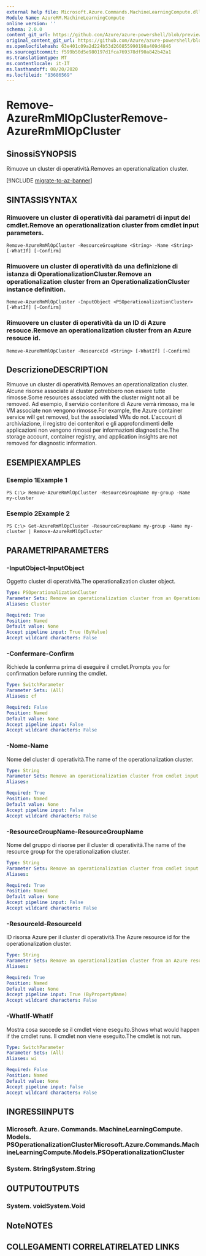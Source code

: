 ```yaml
---
external help file: Microsoft.Azure.Commands.MachineLearningCompute.dll-Help.xml
Module Name: AzureRM.MachineLearningCompute
online version: ''
schema: 2.0.0
content_git_url: https://github.com/Azure/azure-powershell/blob/preview/src/ResourceManager/MachineLearningCompute/Commands.MachineLearningCompute/help/Remove-AzureRmMlOpCluster.md
original_content_git_url: https://github.com/Azure/azure-powershell/blob/preview/src/ResourceManager/MachineLearningCompute/Commands.MachineLearningCompute/help/Remove-AzureRmMlOpCluster.md
ms.openlocfilehash: 63e401c09a2d224b53d260855990198a409d4846
ms.sourcegitcommit: f599b50d5e980197d1fca769378df90a842b42a1
ms.translationtype: MT
ms.contentlocale: it-IT
ms.lasthandoff: 08/20/2020
ms.locfileid: "93686569"
---
```

# <span data-ttu-id="b8818-101">Remove-AzureRmMlOpCluster</span><span class="sxs-lookup"><span data-stu-id="b8818-101">Remove-AzureRmMlOpCluster</span></span>

## <span data-ttu-id="b8818-102">Sinossi</span><span class="sxs-lookup"><span data-stu-id="b8818-102">SYNOPSIS</span></span>
<span data-ttu-id="b8818-103">Rimuove un cluster di operatività.</span><span class="sxs-lookup"><span data-stu-id="b8818-103">Removes an operationalization cluster.</span></span>

[!INCLUDE [migrate-to-az-banner](../../includes/migrate-to-az-banner.md)]

## <span data-ttu-id="b8818-104">SINTASSI</span><span class="sxs-lookup"><span data-stu-id="b8818-104">SYNTAX</span></span>

### <span data-ttu-id="b8818-105">Rimuovere un cluster di operatività dai parametri di input del cmdlet.</span><span class="sxs-lookup"><span data-stu-id="b8818-105">Remove an operationalization cluster from cmdlet input parameters.</span></span>
```
Remove-AzureRmMlOpCluster -ResourceGroupName <String> -Name <String> [-WhatIf] [-Confirm]
```

### <span data-ttu-id="b8818-106">Rimuovere un cluster di operatività da una definizione di istanza di OperationalizationCluster.</span><span class="sxs-lookup"><span data-stu-id="b8818-106">Remove an operationalization cluster from an OperationalizationCluster instance definition.</span></span>
```
Remove-AzureRmMlOpCluster -InputObject <PSOperationalizationCluster> [-WhatIf] [-Confirm]
```

### <span data-ttu-id="b8818-107">Rimuovere un cluster di operatività da un ID di Azure resouce.</span><span class="sxs-lookup"><span data-stu-id="b8818-107">Remove an operationalization cluster from an Azure resouce id.</span></span>
```
Remove-AzureRmMlOpCluster -ResourceId <String> [-WhatIf] [-Confirm]
```

## <span data-ttu-id="b8818-108">Descrizione</span><span class="sxs-lookup"><span data-stu-id="b8818-108">DESCRIPTION</span></span>
<span data-ttu-id="b8818-109">Rimuove un cluster di operatività.</span><span class="sxs-lookup"><span data-stu-id="b8818-109">Removes an operationalization cluster.</span></span> <span data-ttu-id="b8818-110">Alcune risorse associate al cluster potrebbero non essere tutte rimosse.</span><span class="sxs-lookup"><span data-stu-id="b8818-110">Some resources associated with the cluster might not all be removed.</span></span> <span data-ttu-id="b8818-111">Ad esempio, il servizio contenitore di Azure verrà rimosso, ma le VM associate non vengono rimosse.</span><span class="sxs-lookup"><span data-stu-id="b8818-111">For example, the Azure container service will get removed, but the associated VMs do not.</span></span> <span data-ttu-id="b8818-112">L'account di archiviazione, il registro dei contenitori e gli approfondimenti delle applicazioni non vengono rimossi per informazioni diagnostiche.</span><span class="sxs-lookup"><span data-stu-id="b8818-112">The storage account, container registry, and application insights are not removed for diagnostic information.</span></span>

## <span data-ttu-id="b8818-113">ESEMPI</span><span class="sxs-lookup"><span data-stu-id="b8818-113">EXAMPLES</span></span>

### <span data-ttu-id="b8818-114">Esempio 1</span><span class="sxs-lookup"><span data-stu-id="b8818-114">Example 1</span></span>
```
PS C:\> Remove-AzureRmMlOpCluster -ResourceGroupName my-group -Name my-cluster
```

### <span data-ttu-id="b8818-115">Esempio 2</span><span class="sxs-lookup"><span data-stu-id="b8818-115">Example 2</span></span>
```
PS C:\> Get-AzureRmMlOpCluster -ResourceGroupName my-group -Name my-cluster | Remove-AzureRmMlOpCluster 
```

## <span data-ttu-id="b8818-116">PARAMETRI</span><span class="sxs-lookup"><span data-stu-id="b8818-116">PARAMETERS</span></span>

### <span data-ttu-id="b8818-117">-InputObject</span><span class="sxs-lookup"><span data-stu-id="b8818-117">-InputObject</span></span>
<span data-ttu-id="b8818-118">Oggetto cluster di operatività.</span><span class="sxs-lookup"><span data-stu-id="b8818-118">The operationalization cluster object.</span></span>

```yaml
Type: PSOperationalizationCluster
Parameter Sets: Remove an operationalization cluster from an OperationalizationCluster instance definition.
Aliases: Cluster

Required: True
Position: Named
Default value: None
Accept pipeline input: True (ByValue)
Accept wildcard characters: False
```

### <span data-ttu-id="b8818-119">-Confermare</span><span class="sxs-lookup"><span data-stu-id="b8818-119">-Confirm</span></span>
<span data-ttu-id="b8818-120">Richiede la conferma prima di eseguire il cmdlet.</span><span class="sxs-lookup"><span data-stu-id="b8818-120">Prompts you for confirmation before running the cmdlet.</span></span>

```yaml
Type: SwitchParameter
Parameter Sets: (All)
Aliases: cf

Required: False
Position: Named
Default value: None
Accept pipeline input: False
Accept wildcard characters: False
```

### <span data-ttu-id="b8818-121">-Nome</span><span class="sxs-lookup"><span data-stu-id="b8818-121">-Name</span></span>
<span data-ttu-id="b8818-122">Nome del cluster di operatività.</span><span class="sxs-lookup"><span data-stu-id="b8818-122">The name of the operationalization cluster.</span></span>

```yaml
Type: String
Parameter Sets: Remove an operationalization cluster from cmdlet input parameters.
Aliases: 

Required: True
Position: Named
Default value: None
Accept pipeline input: False
Accept wildcard characters: False
```

### <span data-ttu-id="b8818-123">-ResourceGroupName</span><span class="sxs-lookup"><span data-stu-id="b8818-123">-ResourceGroupName</span></span>
<span data-ttu-id="b8818-124">Nome del gruppo di risorse per il cluster di operatività.</span><span class="sxs-lookup"><span data-stu-id="b8818-124">The name of the resource group for the operationalization cluster.</span></span>

```yaml
Type: String
Parameter Sets: Remove an operationalization cluster from cmdlet input parameters.
Aliases: 

Required: True
Position: Named
Default value: None
Accept pipeline input: False
Accept wildcard characters: False
```

### <span data-ttu-id="b8818-125">-ResourceId</span><span class="sxs-lookup"><span data-stu-id="b8818-125">-ResourceId</span></span>
<span data-ttu-id="b8818-126">ID risorsa Azure per il cluster di operatività.</span><span class="sxs-lookup"><span data-stu-id="b8818-126">The Azure resource id for the operationalization cluster.</span></span>

```yaml
Type: String
Parameter Sets: Remove an operationalization cluster from an Azure resouce id.
Aliases: 

Required: True
Position: Named
Default value: None
Accept pipeline input: True (ByPropertyName)
Accept wildcard characters: False
```

### <span data-ttu-id="b8818-127">-WhatIf</span><span class="sxs-lookup"><span data-stu-id="b8818-127">-WhatIf</span></span>
<span data-ttu-id="b8818-128">Mostra cosa succede se il cmdlet viene eseguito.</span><span class="sxs-lookup"><span data-stu-id="b8818-128">Shows what would happen if the cmdlet runs.</span></span>
<span data-ttu-id="b8818-129">Il cmdlet non viene eseguito.</span><span class="sxs-lookup"><span data-stu-id="b8818-129">The cmdlet is not run.</span></span>

```yaml
Type: SwitchParameter
Parameter Sets: (All)
Aliases: wi

Required: False
Position: Named
Default value: None
Accept pipeline input: False
Accept wildcard characters: False
```

## <span data-ttu-id="b8818-130">INGRESSI</span><span class="sxs-lookup"><span data-stu-id="b8818-130">INPUTS</span></span>

### <span data-ttu-id="b8818-131">Microsoft. Azure. Commands. MachineLearningCompute. Models. PSOperationalizationCluster</span><span class="sxs-lookup"><span data-stu-id="b8818-131">Microsoft.Azure.Commands.MachineLearningCompute.Models.PSOperationalizationCluster</span></span>
### <span data-ttu-id="b8818-132">System. String</span><span class="sxs-lookup"><span data-stu-id="b8818-132">System.String</span></span>


## <span data-ttu-id="b8818-133">OUTPUT</span><span class="sxs-lookup"><span data-stu-id="b8818-133">OUTPUTS</span></span>

### <span data-ttu-id="b8818-134">System. void</span><span class="sxs-lookup"><span data-stu-id="b8818-134">System.Void</span></span>


## <span data-ttu-id="b8818-135">Note</span><span class="sxs-lookup"><span data-stu-id="b8818-135">NOTES</span></span>

## <span data-ttu-id="b8818-136">COLLEGAMENTI CORRELATI</span><span class="sxs-lookup"><span data-stu-id="b8818-136">RELATED LINKS</span></span>

